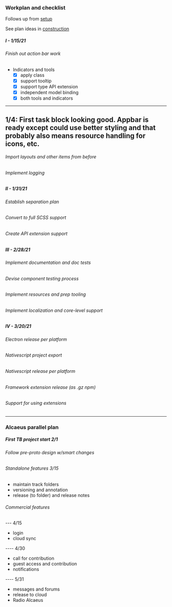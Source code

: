 
### Workplan and checklist

Follows up from [setup](./setup.md)

See plan ideas in [construction](./construction.md)

##### I - 1/15/21
###### Finish out action bar work
- Indicators and tools
    - [X] apply class
    - [X] support tooltip
    - [X] support type API extension
    - [X] independent model binding
    - [X] both tools and indicators

----
1/4: First task block looking good.
Appbar is ready except could use better styling
and that probably also means resource handling
for icons, etc.
-----

###### Import layouts and other items from before

###### Implement logging

##### II - 1/31/21
###### Establish separation plan

###### Convert to full SCSS support

###### Create API extension support  

##### III - 2/28/21

###### Implement documentation and doc tests

###### Devise component testing process

###### Implement resources and prep tooling

###### Implement localization and core-level support

##### IV - 3/20/21

###### Electron release per platform
###### Nativescript project export
###### Nativescript release per platform

###### Framework extension release (as .gz npm)
###### Support for using extensions

--------------

### Alcaeus parallel plan

##### First TB project start 2/1
###### Follow pre-proto design w/smart changes

###### Standalone features  3/15
- maintain track folders
- versioning and annotation
- release (to folder) and release notes

###### Commercial features
--- 4/15
- login
- cloud sync
  
---- 4/30
- call for contribution
- guest access and contribution
- notifications

---- 5/31
- messages and forums  
- release to cloud
- Radio Alcaeus
